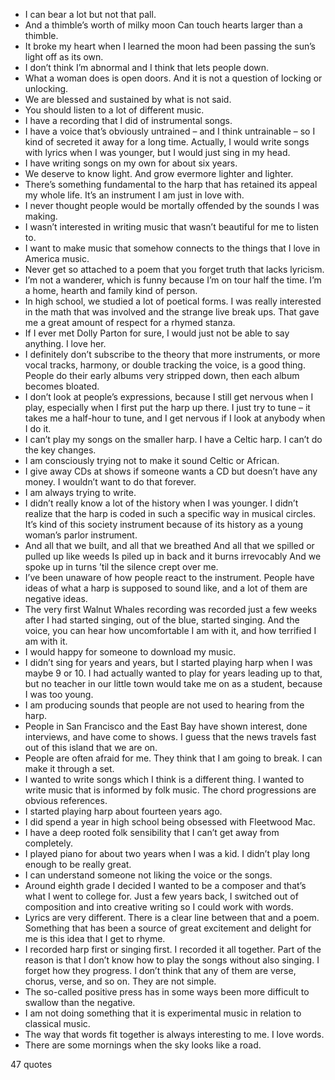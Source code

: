  - I can bear a lot but not that pall.
 - And a thimble’s worth of milky moon Can touch hearts larger than a thimble.
 - It broke my heart when I learned the moon had been passing the sun’s light off as its own.
 - I don’t think I’m abnormal and I think that lets people down.
 - What a woman does is open doors. And it is not a question of locking or unlocking.
 - We are blessed and sustained by what is not said.
 - You should listen to a lot of different music.
 - I have a recording that I did of instrumental songs.
 - I have a voice that’s obviously untrained – and I think untrainable – so I kind of secreted it away for a long time. Actually, I would write songs with lyrics when I was younger, but I would just sing in my head.
 - I have writing songs on my own for about six years.
 - We deserve to know light. And grow evermore lighter and lighter.
 - There’s something fundamental to the harp that has retained its appeal my whole life. It’s an instrument I am just in love with.
 - I never thought people would be mortally offended by the sounds I was making.
 - I wasn’t interested in writing music that wasn’t beautiful for me to listen to.
 - I want to make music that somehow connects to the things that I love in America music.
 - Never get so attached to a poem that you forget truth that lacks lyricism.
 - I’m not a wanderer, which is funny because I’m on tour half the time. I’m a home, hearth and family kind of person.
 - In high school, we studied a lot of poetical forms. I was really interested in the math that was involved and the strange live break ups. That gave me a great amount of respect for a rhymed stanza.
 - If I ever met Dolly Parton for sure, I would just not be able to say anything. I love her.
 - I definitely don’t subscribe to the theory that more instruments, or more vocal tracks, harmony, or double tracking the voice, is a good thing. People do their early albums very stripped down, then each album becomes bloated.
 - I don’t look at people’s expressions, because I still get nervous when I play, especially when I first put the harp up there. I just try to tune – it takes me a half-hour to tune, and I get nervous if I look at anybody when I do it.
 - I can’t play my songs on the smaller harp. I have a Celtic harp. I can’t do the key changes.
 - I am consciously trying not to make it sound Celtic or African.
 - I give away CDs at shows if someone wants a CD but doesn’t have any money. I wouldn’t want to do that forever.
 - I am always trying to write.
 - I didn’t really know a lot of the history when I was younger. I didn’t realize that the harp is coded in such a specific way in musical circles. It’s kind of this society instrument because of its history as a young woman’s parlor instrument.
 - And all that we built, and all that we breathed And all that we spilled or pulled up like weeds Is piled up in back and it burns irrevocably And we spoke up in turns ’til the silence crept over me.
 - I’ve been unaware of how people react to the instrument. People have ideas of what a harp is supposed to sound like, and a lot of them are negative ideas.
 - The very first Walnut Whales recording was recorded just a few weeks after I had started singing, out of the blue, started singing. And the voice, you can hear how uncomfortable I am with it, and how terrified I am with it.
 - I would happy for someone to download my music.
 - I didn’t sing for years and years, but I started playing harp when I was maybe 9 or 10. I had actually wanted to play for years leading up to that, but no teacher in our little town would take me on as a student, because I was too young.
 - I am producing sounds that people are not used to hearing from the harp.
 - People in San Francisco and the East Bay have shown interest, done interviews, and have come to shows. I guess that the news travels fast out of this island that we are on.
 - People are often afraid for me. They think that I am going to break. I can make it through a set.
 - I wanted to write songs which I think is a different thing. I wanted to write music that is informed by folk music. The chord progressions are obvious references.
 - I started playing harp about fourteen years ago.
 - I did spend a year in high school being obsessed with Fleetwood Mac.
 - I have a deep rooted folk sensibility that I can’t get away from completely.
 - I played piano for about two years when I was a kid. I didn’t play long enough to be really great.
 - I can understand someone not liking the voice or the songs.
 - Around eighth grade I decided I wanted to be a composer and that’s what I went to college for. Just a few years back, I switched out of composition and into creative writing so I could work with words.
 - Lyrics are very different. There is a clear line between that and a poem. Something that has been a source of great excitement and delight for me is this idea that I get to rhyme.
 - I recorded harp first or singing first. I recorded it all together. Part of the reason is that I don’t know how to play the songs without also singing. I forget how they progress. I don’t think that any of them are verse, chorus, verse, and so on. They are not simple.
 - The so-called positive press has in some ways been more difficult to swallow than the negative.
 - I am not doing something that it is experimental music in relation to classical music.
 - The way that words fit together is always interesting to me. I love words.
 - There are some mornings when the sky looks like a road.

47 quotes